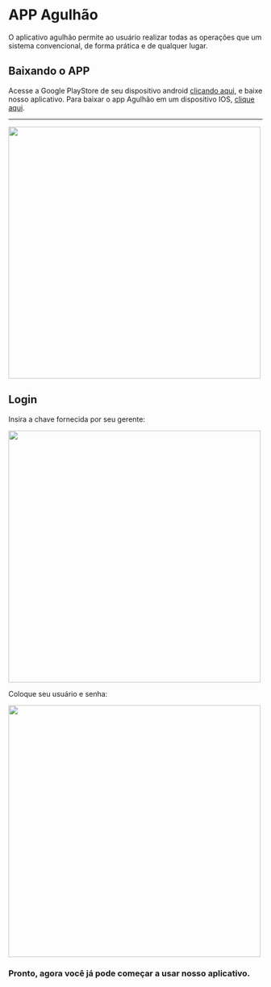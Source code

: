 # APP Agulhão

O aplicativo agulhão permite ao usuário realizar todas as operações que um sistema convencional, de forma prática e de qualquer lugar.

## Baixando o APP
Acesse a Google PlayStore de seu dispositivo android [clicando aqui](https://play.google.com/store/apps/details?id=com.softros.agulhao), e baixe nosso aplicativo.
Para baixar o app Agulhão em um dispositivo IOS, [clique aqui](https://apps.apple.com/br/app/softros-agulh%C3%A3o/id1576453603).

---

<p align="left">
  <img height="500" src="/1613050485493_(1).jpg" />
</p>

## Login
Insira a chave fornecida por seu gerente:

<p align="left">
  <img height="500" src="/1613050509245.jpg" />
</p>

Coloque seu usuário e senha:

<p align="left">
  <img height="500" src="/1613062731870.png" />
</p>


### Pronto, agora você já pode começar a usar nosso aplicativo.
